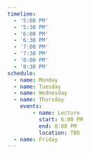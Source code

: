 ```yaml
---
timeline:
  - '5:00 PM'
  - '5:30 PM'
  - '6:00 PM'
  - '6:30 PM'
  - '7:00 PM'
  - '7:30 PM'
  - '8:00 PM'
  - '8:30 PM'
schedule:
  - name: Monday
  - name: Tuesday
  - name: Wednesday
  - name: Thursday
    events:
        - name: Lecture
          start: 6:00 PM
          end: 8:00 PM
          location: TBD
  - name: Friday
---
```

